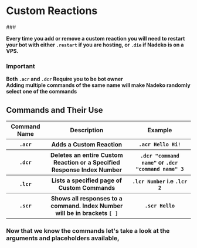 <h1>Custom Reactions</h1>
###<p><strong>Every time you add or remove a custom reaction you will need to restart your bot with either <code>.restart</code> if you are hosting, or <code>.die</code> if Nadeko is on a VPS.</strong></p>
<h3>Important</h3>
<p><strong>Both <code>.acr</code> and <code>.dcr</code> Require you to be bot owner<br>
Adding multiple commands of the same name will make Nadeko randomly select one of the commands</strong></p>
<h2>Commands and Their Use</h2>
<table>
<tr>
<th>Command Name</th>
<th>Description</th>
<th>Example</th>
</tr><tr>
<th><code>.acr</code></th>
<th>Adds a Custom Reaction</th>
<th><code>.acr Hello Hi!</code></th>
</tr><tr>
<th><code>.dcr</code></th>
<th>Deletes an entire Custom Reaction or a Specified Response Index Number</th>
<th><code>.dcr "command name"</code>&nbsp;or&nbsp;<code>.dcr "command name" 3</code></th>
</tr><tr>
<th><code>.lcr</code></th>
<th>Lists a specified page of Custom Commands</th>
<th><code>.lcr Number</code>&nbsp;i.e&nbsp;<code>.lcr 2</code></th>
</tr><tr>
<th><code>.scr</code></th>
<th>Shows all responses to a command.&nbsp;Index Number will be in brackets <code>[&nbsp;]</code></th>
<th><code>.scr Hello</code></th>
</tr></table>
<h3>Now that we know the commands let's take a look at the arguments and placeholders available,</h3>

